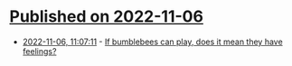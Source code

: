 # [Published on 2022-11-06](index.md)

* [2022-11-06, 11:07:11](https://news.ycombinator.com/item?id=33491347) - [If bumblebees can play, does it mean they have feelings?](https://www.npr.org/2022/11/05/1134355887/bumblebees-can-play-does-it-mean-they-have-feelings-study-says-yes)

